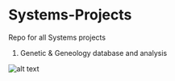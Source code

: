 # Systems-Projects
Repo for all Systems projects

1. Genetic & Geneology database and analysis

![alt text](https://github.com/phuggs/Genetic-Ancestry-and-Analysis/blob/master/Database%20%26%20System%20Schema.jpeg)


